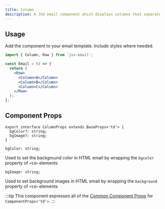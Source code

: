 ```yaml
---
title: Column
description: A JSX email component which displays columns that separate content bounaries vertically
---
```


<!--@include: @/include/header.md-->

<!--@include: @/include/install.md-->

## Usage

Add the component to your email template. Include styles where needed.

```jsx
import { Column, Row } from 'jsx-email';

const Email = () => {
  return (
    <Row>
      <Column>A</Column>
      <Column>B</Column>
      <Column>C</Column>
    </Row>
  );
};
```

## Component Props

```tsx
export interface ColumnProps extends BaseProps<'td'> {
  bgColor?: string;
  bgImage?: string;
}
```

```tsx
bgColor: string;
```

Used to set the background color in HTML email by wrapping the `bgcolor` property of `<td>` elements

```tsx
bgImage: string;
```

Used to set background images in HTML email by wrapping the `background` property of `<td>` elements

:::tip
This component expresses all of the [Common Component Props](https://react.dev/reference/react-dom/components/common) for `ComponentProps<'td'>`.
:::
